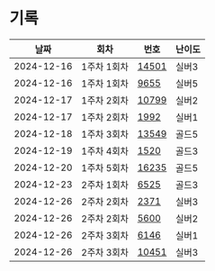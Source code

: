 # 기록

|날짜|회차|번호|난이도|
|--|--|--|--
|2024-12-16|1주차 1회차|[14501](/hjk0761/14501/README.md)|실버3|
|2024-12-16|1주차 1회차|[9655](/hjk0761/9655/README.md)|실버5|
|2024-12-17|1주차 2회차|[10799](/hjk0761/10799/README.md)|실버2|
|2024-12-17|1주차 2회차|[1992](/hjk0761/1992/README.md)|실버1|
|2024-12-18|1주차 3회차|[13549](/hjk0761/13549/README.md)|골드5|
|2024-12-19|1주차 4회차|[1520](/hjk0761/1520/README.md)|골드3|
|2024-12-20|1주차 5회차|[16235](/hjk0761/16235/README.md)|골드5|
|2024-12-23|2주차 1회차|[6525](/hjk0761/6525/README.md)|골드3|
|2024-12-26|2주차 2회차|[2371](/hjk0761/2371/README.md)|실버3|
|2024-12-26|2주차 2회차|[5600](/hjk0761/5600/README.md)|실버2|
|2024-12-26|2주차 3회차|[6146](/hjk0761/6146/README.md)|실버1|
|2024-12-26|2주차 3회차|[10451](/hjk0761/10451/README.md)|실버3|
